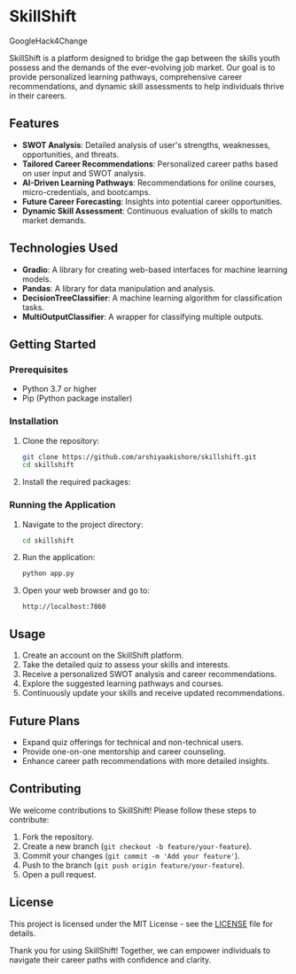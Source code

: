# SkillShift
GoogleHack4Change

SkillShift is a platform designed to bridge the gap between the skills youth possess and the demands of the ever-evolving job market. Our goal is to provide personalized learning pathways, comprehensive career recommendations, and dynamic skill assessments to help individuals thrive in their careers.

## Features

- **SWOT Analysis**: Detailed analysis of user's strengths, weaknesses, opportunities, and threats.
- **Tailored Career Recommendations**: Personalized career paths based on user input and SWOT analysis.
- **AI-Driven Learning Pathways**: Recommendations for online courses, micro-credentials, and bootcamps.
- **Future Career Forecasting**: Insights into potential career opportunities.
- **Dynamic Skill Assessment**: Continuous evaluation of skills to match market demands.

## Technologies Used

- **Gradio**: A library for creating web-based interfaces for machine learning models.
- **Pandas**: A library for data manipulation and analysis.
- **DecisionTreeClassifier**: A machine learning algorithm for classification tasks.
- **MultiOutputClassifier**: A wrapper for classifying multiple outputs.

## Getting Started

### Prerequisites

- Python 3.7 or higher
- Pip (Python package installer)

### Installation

1. Clone the repository:
    ```bash
    git clone https://github.com/arshiyaakishore/skillshift.git
    cd skillshift
    ```

2. Install the required packages:

### Running the Application

1. Navigate to the project directory:
    ```bash
    cd skillshift
    ```

2. Run the application:
    ```bash
    python app.py
    ```

3. Open your web browser and go to:
    ```
    http://localhost:7860
    ```

## Usage

1. Create an account on the SkillShift platform.
2. Take the detailed quiz to assess your skills and interests.
3. Receive a personalized SWOT analysis and career recommendations.
4. Explore the suggested learning pathways and courses.
5. Continuously update your skills and receive updated recommendations.

## Future Plans

- Expand quiz offerings for technical and non-technical users.
- Provide one-on-one mentorship and career counseling.
- Enhance career path recommendations with more detailed insights.

## Contributing

We welcome contributions to SkillShift! Please follow these steps to contribute:

1. Fork the repository.
2. Create a new branch (`git checkout -b feature/your-feature`).
3. Commit your changes (`git commit -m 'Add your feature'`).
4. Push to the branch (`git push origin feature/your-feature`).
5. Open a pull request.

## License

This project is licensed under the MIT License - see the [LICENSE](LICENSE) file for details.


Thank you for using SkillShift! Together, we can empower individuals to navigate their career paths with confidence and clarity.
